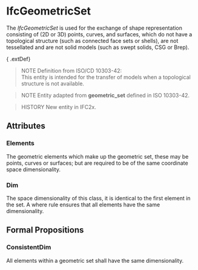 # IfcGeometricSet

The _IfcGeometricSet_ is used for the exchange of shape representation consisting of (2D or 3D) points, curves, and surfaces, which do not have a topological structure (such as connected face sets or shells), are not tessellated and are not solid models (such as swept solids, CSG or Brep).

{ .extDef}
> NOTE  Definition from ISO/CD 10303-42:  
> This entity is intended for the transfer of models when a topological structure is not available.

> NOTE  Entity adapted from **geometric_set** defined in ISO 10303-42.

> HISTORY  New entity in IFC2x.

## Attributes

### Elements
The geometric elements which make up the geometric set, these may be points, curves or surfaces; but are required to be of the same coordinate space dimensionality.

### Dim
The space dimensionality of this class, it is identical to the first element in the set. A where rule ensures that all elements have the same dimensionality.

## Formal Propositions

### ConsistentDim
All elements within a geometric set shall have the same dimensionality.
